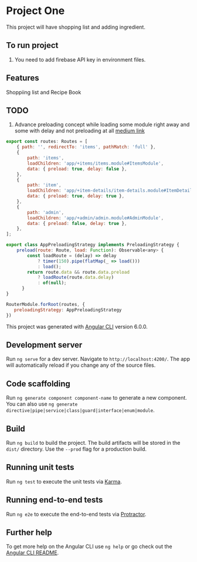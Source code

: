# Project One
This project will have shopping list and adding ingredient.

## To run project
1) You need to add firebase API key in environment files.

## Features
Shoppiing list and Recipe Book


## TODO 
1) Advance preloading concept while loading some module right away and some with delay and not preloading at all [medium link](https://medium.com/@adrianfaciu/custom-preloading-strategy-for-angular-modules-b3b5c873681a)

```javascript
export const routes: Routes = [
    { path: '', redirectTo: 'items', pathMatch: 'full' },
    {
        path: 'items',
        loadChildren: 'app/+items/items.module#ItemsModule',
        data: { preload: true, delay: false },
    },
    {
        path: 'item',
        loadChildren: 'app/+item-details/item-details.module#ItemDetailsModule',
        data: { preload: true, delay: true },
    },
    {
        path: 'admin',
        loadChildren: 'app/+admin/admin.module#AdminModule',
        data: { preload: false, delay: true },
    },
];

export class AppPreloadingStrategy implements PreloadingStrategy {
    preload(route: Route, load: Function): Observable<any> {
        const loadRoute = (delay) => delay
            ? timer(150).pipe(flatMap(_ => load()))
            : load();
        return route.data && route.data.preload 
            ? loadRoute(route.data.delay)
            : of(null);
      }
}

RouterModule.forRoot(routes, { 
   preloadingStrategy: AppPreloadingStrategy
})
```




This project was generated with [Angular CLI](https://github.com/angular/angular-cli) version 6.0.0.

## Development server

Run `ng serve` for a dev server. Navigate to `http://localhost:4200/`. The app will automatically reload if you change any of the source files.

## Code scaffolding

Run `ng generate component component-name` to generate a new component. You can also use `ng generate directive|pipe|service|class|guard|interface|enum|module`.

## Build

Run `ng build` to build the project. The build artifacts will be stored in the `dist/` directory. Use the `--prod` flag for a production build.

## Running unit tests

Run `ng test` to execute the unit tests via [Karma](https://karma-runner.github.io).

## Running end-to-end tests

Run `ng e2e` to execute the end-to-end tests via [Protractor](http://www.protractortest.org/).

## Further help

To get more help on the Angular CLI use `ng help` or go check out the [Angular CLI README](https://github.com/angular/angular-cli/blob/master/README.md).
